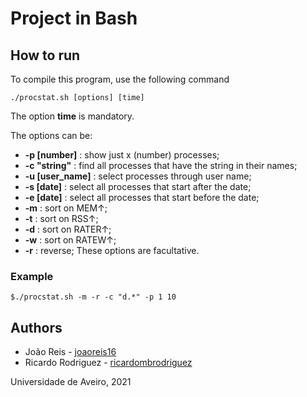 # Project in Bash

## How to run
To compile this program, use the following command
```
./procstat.sh [options] [time]
```
The option **time** is mandatory.

The options can be:
* **-p [number]** : show just x (number) processes;
* **-c "string"** : find all processes that have the string in their names;
* **-u [user_name]** : select processes through user name;
* **-s [date]** : select all processes that start after the date;
* **-e [date]** : select all processes that start before the date;
* **-m** : sort on MEM↑;
* **-t** : sort on RSS↑;
* **-d** : sort on RATER↑;
* **-w** : sort on RATEW↑;
* **-r** : reverse;
These options are facultative.

### Example
```
$./procstat.sh -m -r -c "d.*" -p 1 10
```

## Authors
* João Reis - [joaoreis16](https://github.com/joaoreis16)
* Ricardo Rodriguez - [ricardombrodriguez](https://github.com/ricardombrodriguez)



Universidade de Aveiro, 2021
